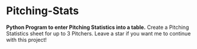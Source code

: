 # Pitching-Stats
**Python Program to enter Pitching Statistics into a table.**
Create a Pitching Statistics sheet for up to 3 Pitchers.
Leave a star if you want me to continue with this project!
